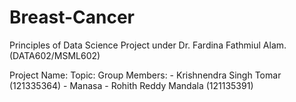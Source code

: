 # Breast-Cancer
Principles of Data Science Project under Dr. Fardina Fathmiul Alam. (DATA602/MSML602)

Project Name: 
Topic: 
Group Members: 
      - Krishnendra Singh Tomar (121335364)
      - Manasa 
      - Rohith Reddy Mandala (121135391) 
